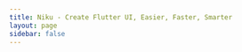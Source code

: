 ```yaml
---
title: Niku - Create Flutter UI, Easier, Faster, Smarter
layout: page
sidebar: false
---
```

<script setup>
    import Landing from '../components/landing.vue'
</script>

<Landing>

<template v-slot:hello>

```dart
"Hello Niku".n
    ..bold
    ..color = Colors.blue
    ..fontSize = 24;
```

</template>

<template v-slot:shortcut>

```dart
n.TextFormField("Value")
    ..asPassword
    ..outlined
    ..borderColor = Colors.blue;

n.Image.assets("takodachi.png")
    ..cover
    ..rounded = 8
    ..useCircleProgress(
        color: Colors.blue,
    );
```

</template>

<template v-slot:nested>

```dart
n.Box()
    ..w = 50
    ..h = 50
    ..p = 10 // padding
    ..bg = Colors.blue
    ..rounded = 8;
```

</template>

<template v-slot:style>

```dart
// Seperate from your main UI view
class Styles {
    static final title = "".n
        ..fontSize = 72
        ..color = Colors.black
        ..bold;
}

// Then main part of your app
"Reusable Style"..apply = Styles.title;
```

</template>

<template v-slot:install>

```yml [pubspec.yml]
dependencies:
    flutter:
        sdk: flutter

    niku: 2.4.2
```

</template>

</Landing>
